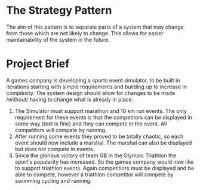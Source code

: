 # The Strategy Pattern

The aim of this pattern is to separate parts of a system that may change from those which are not likely to change. This allows for easier maintainability of the system in the future.

# Project Brief

A games company is developing a sports event simulator, to be built in iterations starting with simple requirements and building up to increase in complexity. The system design should allow for changes to be made /without/ having to change what is already in place.

1. The Simulator must support marathon and 10 km run events. The only requirement for these events is that the competitors can be displayed in some way (text is fine) and they can compete in the event. All competitors will compete by running.
2. After running some events they proved to be totally chaotic, so each event should now include a marshal. The marshal can also be displayed but does not compete in events.
3. Since the glorious victory of team GB in the Olympic Triathlon the sport's popularity has increased. So the games company would now like to support triathlon events. Again competitiors must be displayed and be able to compete, however a triathlon competitor will compete by swimming cycling and running.

